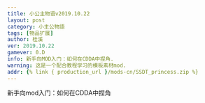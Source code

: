 ```yaml
---
title: 小公主物语v2019.10.22
layout: post
category: 小主公物語  
tags: [物品扩展]
author: 桂溪  
ver: 2019.10.22
gamever: 0.D
info: 新手向MOD入门：如何在CDDA中捏角.  
warning: 这是一个配合教程学习的模板素材mod. 
addr: {% link { production_url }/mods-cn/SSDT_princess.zip %}
---
```

新手向mod入门：如何在CDDA中捏角   
